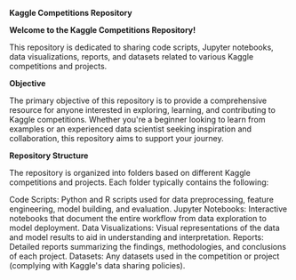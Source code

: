 **Kaggle Competitions Repository**

**Welcome to the Kaggle Competitions Repository!**

This repository is dedicated to sharing code scripts, Jupyter notebooks, data visualizations, reports, and datasets related to various Kaggle competitions and projects.

**Objective**

The primary objective of this repository is to provide a comprehensive resource for anyone interested in exploring, learning, and contributing to Kaggle competitions. Whether you're a beginner looking to learn from examples or an experienced data scientist seeking inspiration and collaboration, this repository aims to support your journey.

**Repository Structure**

The repository is organized into folders based on different Kaggle competitions and projects. Each folder typically contains the following:

Code Scripts: Python and R scripts used for data preprocessing, feature engineering, model building, and evaluation.
Jupyter Notebooks: Interactive notebooks that document the entire workflow from data exploration to model deployment.
Data Visualizations: Visual representations of the data and model results to aid in understanding and interpretation.
Reports: Detailed reports summarizing the findings, methodologies, and conclusions of each project.
Datasets: Any datasets used in the competition or project (complying with Kaggle's data sharing policies).
